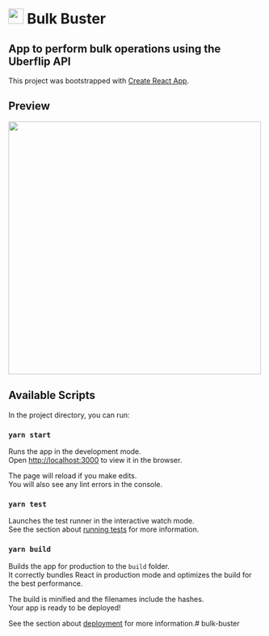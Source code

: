 # <img src="https://flipbot.uberflip.com/flipbot-app-logo.png" height="30"> Bulk Buster

## App to perform bulk operations using the Uberflip API

This project was bootstrapped with [Create React App](https://github.com/facebook/create-react-app).

## Preview
<img src="https://github.com/uberflip/bulk-buster/blob/master/preview.png" height="500">

## Available Scripts

In the project directory, you can run:

### `yarn start`

Runs the app in the development mode.<br />
Open [http://localhost:3000](http://localhost:3000) to view it in the browser.

The page will reload if you make edits.<br />
You will also see any lint errors in the console.

### `yarn test`

Launches the test runner in the interactive watch mode.<br />
See the section about [running tests](https://facebook.github.io/create-react-app/docs/running-tests) for more information.

### `yarn build`

Builds the app for production to the `build` folder.<br />
It correctly bundles React in production mode and optimizes the build for the best performance.

The build is minified and the filenames include the hashes.<br />
Your app is ready to be deployed!

See the section about [deployment](https://facebook.github.io/create-react-app/docs/deployment) for more information.# bulk-buster
